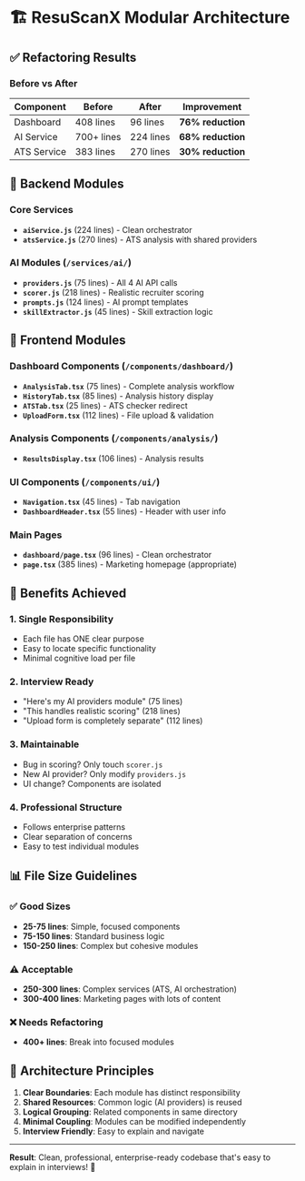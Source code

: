 # 🏗️ ResuScanX Modular Architecture

## ✅ **Refactoring Results**

### Before vs After
| Component | Before | After | Improvement |
|-----------|--------|-------|-------------|
| Dashboard | 408 lines | 96 lines | **76% reduction** |
| AI Service | 700+ lines | 224 lines | **68% reduction** |
| ATS Service | 383 lines | 270 lines | **30% reduction** |

## 🎯 **Backend Modules**

### Core Services
- **`aiService.js`** (224 lines) - Clean orchestrator
- **`atsService.js`** (270 lines) - ATS analysis with shared providers

### AI Modules (`/services/ai/`)
- **`providers.js`** (75 lines) - All 4 AI API calls
- **`scorer.js`** (218 lines) - Realistic recruiter scoring
- **`prompts.js`** (124 lines) - AI prompt templates  
- **`skillExtractor.js`** (45 lines) - Skill extraction logic

## 🎨 **Frontend Modules**

### Dashboard Components (`/components/dashboard/`)
- **`AnalysisTab.tsx`** (75 lines) - Complete analysis workflow
- **`HistoryTab.tsx`** (85 lines) - Analysis history display
- **`ATSTab.tsx`** (25 lines) - ATS checker redirect
- **`UploadForm.tsx`** (112 lines) - File upload & validation

### Analysis Components (`/components/analysis/`)
- **`ResultsDisplay.tsx`** (106 lines) - Analysis results

### UI Components (`/components/ui/`)
- **`Navigation.tsx`** (45 lines) - Tab navigation
- **`DashboardHeader.tsx`** (55 lines) - Header with user info

### Main Pages
- **`dashboard/page.tsx`** (96 lines) - Clean orchestrator
- **`page.tsx`** (385 lines) - Marketing homepage (appropriate)

## 🚀 **Benefits Achieved**

### 1. **Single Responsibility**
- Each file has ONE clear purpose
- Easy to locate specific functionality
- Minimal cognitive load per file

### 2. **Interview Ready**
- "Here's my AI providers module" (75 lines)
- "This handles realistic scoring" (218 lines)  
- "Upload form is completely separate" (112 lines)

### 3. **Maintainable**
- Bug in scoring? Only touch `scorer.js`
- New AI provider? Only modify `providers.js`
- UI change? Components are isolated

### 4. **Professional Structure**
- Follows enterprise patterns
- Clear separation of concerns
- Easy to test individual modules

## 📊 **File Size Guidelines**

### ✅ **Good Sizes**
- **25-75 lines**: Simple, focused components
- **75-150 lines**: Standard business logic
- **150-250 lines**: Complex but cohesive modules

### ⚠️ **Acceptable**
- **250-300 lines**: Complex services (ATS, AI orchestration)
- **300-400 lines**: Marketing pages with lots of content

### ❌ **Needs Refactoring**
- **400+ lines**: Break into focused modules

## 🎯 **Architecture Principles**

1. **Clear Boundaries**: Each module has distinct responsibility
2. **Shared Resources**: Common logic (AI providers) is reused
3. **Logical Grouping**: Related components in same directory
4. **Minimal Coupling**: Modules can be modified independently
5. **Interview Friendly**: Easy to explain and navigate

---

**Result**: Clean, professional, enterprise-ready codebase that's easy to explain in interviews! 🎉